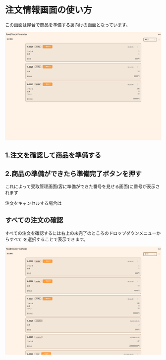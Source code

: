 # 注文情報画面の使い方

この画面は屋台で商品を準備する裏向けの画面となっています。

![1](/src/public/register/orders/1.png)

## 1.注文を確認して商品を準備する

## 2.商品の準備ができたら準備完了ボタンを押す

これによって受取管理画面(客に準備ができた番号を見せる画面)に番号が表示されます

注文をキャンセルする場合は

## すべての注文の確認

すべての注文を確認するには右上の未完了のところのドロップダウンメニューからすべて
を選択することで表示できます。

![2](../../src/public/register/orders/2.png)
